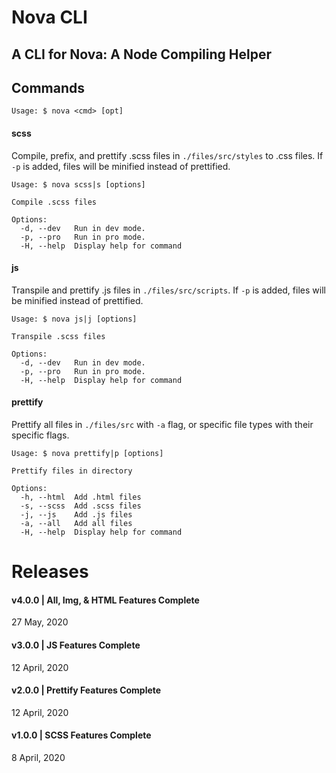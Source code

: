 # Nova CLI

## A CLI for Nova: A Node Compiling Helper

## Commands

```
Usage: $ nova <cmd> [opt]
```

#### scss

Compile, prefix, and prettify .scss files in `./files/src/styles` to .css files. If `-p` is added, files will be minified instead of prettified.

```
Usage: $ nova scss|s [options]

Compile .scss files

Options:
  -d, --dev   Run in dev mode.
  -p, --pro   Run in pro mode.
  -H, --help  Display help for command
```

#### js

Transpile and prettify .js files in `./files/src/scripts`. If `-p` is added, files will be minified instead of prettified.

```
Usage: $ nova js|j [options]

Transpile .scss files

Options:
  -d, --dev   Run in dev mode.
  -p, --pro   Run in pro mode.
  -H, --help  Display help for command
```

#### prettify

Prettify all files in `./files/src` with `-a` flag, or specific file types with their specific flags.

```
Usage: $ nova prettify|p [options]

Prettify files in directory

Options:
  -h, --html  Add .html files
  -s, --scss  Add .scss files
  -j, --js    Add .js files
  -a, --all   Add all files
  -H, --help  Display help for command
```

# Releases

#### v4.0.0 | All, Img, & HTML Features Complete

27 May, 2020

#### v3.0.0 | JS Features Complete

12 April, 2020

#### v2.0.0 | Prettify Features Complete

12 April, 2020

#### v1.0.0 | SCSS Features Complete

8 April, 2020
